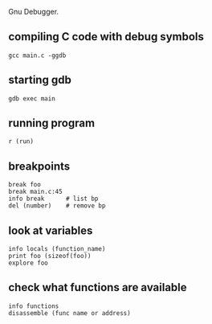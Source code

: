 Gnu Debugger.

## compiling C code with debug symbols

```
gcc main.c -ggdb
```

## starting gdb

```
gdb exec main
```

## running program

```
r (run)
```

## breakpoints

```
break foo
break main.c:45
info break      # list bp
del (number)    # remove bp 
```

## look at variables

```
info locals (function_name)
print foo (sizeof(foo))
explore foo
```

## check what functions are available
```
info functions
disassemble (func name or address)
```